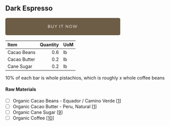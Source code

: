 ## Dark Espresso
> 

[![Buy Now](/assets/images/buy-now.png "Buy Now")](https://shop.osocra.com/collections/bars/products/22032111)

| Item | Quantity | UoM  |
| :---     | ---:    | :--- |
| Cacao Beans  | 0.6    | lb    |
| Cacao Butter   | 0.2    | lb    |
| Cane Sugar   | 0.2   | lb      |

10% of each bar is whole pistachios, which is roughly x whole coffee beans


#### Raw Materials
- [ ] Organic Cacao Beans -  Equador / Camino Verde [[1](/vendors)]
- [ ] Organic Cacao Butter - Peru, Natural [[1](/vendors)]
- [ ] Organic Cane Sugar [[9](/vendors)]
- [ ] Organic Coffee [[10](/vendors)]
